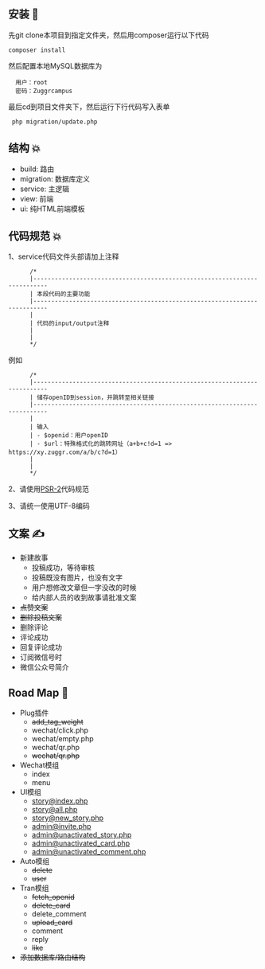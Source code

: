 ## 安装 🔩

先git clone本项目到指定文件夹，然后用composer运行以下代码

    composer install

然后配置本地MySQL数据库为

      用户：root
      密码：Zuggrcampus

最后cd到项目文件夹下，然后运行下行代码写入表单

     php migration/update.php

## 结构 💥

-   build: 路由
-   migration: 数据库定义
-   service: 主逻辑
-   view: 前端
-   ui: 纯HTML前端模板

## 代码规范 💥

1、service代码文件头部请加上注释

          /*
          |--------------------------------------------------------------------------
          | 本段代码的主要功能
          |--------------------------------------------------------------------------
          |
          | 代码的input/output注释
          |
          |
          */

例如

          /*
          |--------------------------------------------------------------------------
          | 储存openID到session，并跳转至相关链接
          |--------------------------------------------------------------------------
          |
          | 输入
          | - $openid：用户openID
          | - $url：特殊格式化的跳转网址（a+b+c!d=1 => https://xy.zuggr.com/a/b/c?d=1）
          |
          |
          */

2、请使用[PSR-2](https://www.php-fig.org/psr/psr-2/)代码规范

3、请统一使用UTF-8编码

## 文案 ✍️

-   新建故事
    -   投稿成功，等待审核
    -   投稿既没有图片，也没有文字
    -   用户想修改文章但一字没改的时候
    -   给内部人员的收到故事请批准文案
-   ~~点赞文案~~
-   ~~删除投稿文案~~
-   删除评论
-   评论成功
-   回复评论成功
-   订阅微信号时
-   微信公众号简介

## Road Map 🔭

-   Plug插件
    -   ~~add_tag_weight~~
    -   wechat/click.php
    -   wechat/empty.php
    -   wechat/qr.php
    -   ~~wechat/qr.php~~
-   Wechat模组
    -   index
    -   menu
-   UI模组
    -   story@index.php
    -   story@all.php
    -   story@new_story.php
    -   admin@invite.php
    -   admin@unactivated_story.php
    -   admin@unactivated_card.php
    -   admin@unactivated_comment.php
-   Auto模组
    -   ~~delete~~
    -   ~~user~~
-   Tran模组
    -   ~~fetch_openid~~
    -   ~~delete_card~~
    -   delete_comment
    -   ~~upload_card~~
    -   comment
    -   reply
    -   ~~like~~
-   ~~添加数据库/路由结构~~
